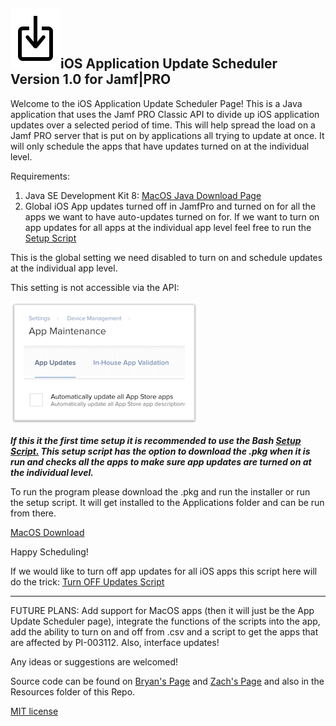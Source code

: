 ## ![logo](Resources/update.png)iOS Application Update Scheduler Version 1.0 for Jamf|PRO

Welcome to the iOS Application Update Scheduler Page! This is a Java application that uses the Jamf PRO Classic API to divide up iOS application updates over a selected period of time. This will help spread the load on a Jamf PRO server that is put on by applications all trying to update at once. It will only schedule the apps that have updates turned on at the individual level. 

Requirements:

 1. Java SE Development Kit 8: [MacOS Java Download Page](http://www.oracle.com/technetwork/java/javase/downloads/jdk8-downloads-2133151.html)
 2. Global iOS App updates turned off in JamfPro and turned on for all the apps we want to have auto-updates turned on for. If we want to turn on app updates for all apps at the individual app level feel free to run the [Setup Script](Resources/AppUpdateSetup.sh)
 
 This is the global setting we need disabled to turn on and schedule updates at the individual app level.
 
 This setting is not accessible via the API:
 
 ![alt text](Resources/Yes.png)
 
***If this it the first time setup it is recommended to use the Bash [Setup Script.](Resources/AppUpdateSetup.sh) This setup script has the option to download the .pkg when it is run and checks all the apps to make sure app updates are turned on at the individual level.***
 
To run the program please download the .pkg and run the installer or run the setup script. It will get installed to the Applications folder and can be run from there.

[MacOS Download](App-Update-Scheduler.pkg)

Happy Scheduling! 

If we would like to turn off app updates for all iOS apps this script here will do the trick: [Turn OFF Updates Script](Resources/AppUpdateOff.sh)

_______________________________________________________________________________________________________________________

FUTURE PLANS: Add support for MacOS apps (then it will just be the App Update Scheduler page), integrate the functions of the scripts into the app, add the ability to turn on and off from .csv and a script to get the apps that are affected by PI-003112. Also, interface updates! 

Any ideas or suggestions are welcomed! 

Source code can be found on [Bryan's Page](https://github.com/blarson007/app-update-scheduler) and [Zach's Page](https://github.com/zdorow/app-update-scheduler) and also in the Resources folder of this Repo.

[MIT license](https://github.com/zdorow/iOS-App-Update-Scheduler/blob/master/Resources/LICENSE)
